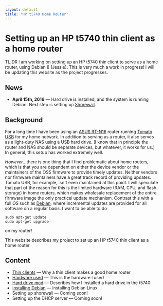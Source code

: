 ```yaml
---
layout: default
title: "HP t5740 Home Router"
---
```


# Setting up an HP t5740 thin client as a home router

TL;DR I am working on setting up an HP t5740 thin client to serve as a home router, using Debian 8 (Jessie).  This is very much a work in progress!  I will be updating this website as the project progresses.

## News

* **April 15th, 2016** &mdash; Hard drive is installed, and the system is running Debian.  Next step is setting up [Shorewall](http://shorewall.net/).

## Background

For a long time I have been using an [ASUS RT-N16](https://www.asus.com/us/Networking/RTN16/) router running [Tomato USB](http://tomatousb.org/) for my home network.  In addition to serving as a router, it also serves as a light-duty NAS using a USB hard drive.  (I know that in principle the router and NAS should be separate devices, but whatever, it works for us.)  In general, this setup has worked extremely well.

*However*...there is one thing that I find problematic about home routers, which is that you are dependent on either the device vendor or the maintainers of the OSS firmware to provide timely updates.  Neither vendors nor firmware maintainers have a great track record of providing updates.  Tomato USB, for example, isn't even maintained at this point.  I will speculate that part of the reason for this is the limited hardware (RAM, CPU, and flash storage) in home routers, which makes wholesale replacement of the entire firmware image the only practical update mechanism.  Contrast this with a full OS such as [Debian](https://www.debian.org/), where incremental updates are provided for all software on a regular basis.  I want to be able to do

    sudo apt-get update
    sudo apt-get upgrade

on my router!

This website describes my project to set up an HP t5740 thin client as a home router.

## Content

* [Thin clients](thinclients.html) &mdash; Why a thin client makes a good home router
* [Hardware used](hardware.html) &mdash; This is the hardware I used
* [Hard drive mod](hdmod.html) &mdash; Describes how I installed a hard drive in the t5740
* [Installing Debian](debian.html) &mdash; Installing Debian Linux
* Setting up shorewall &mdash; Coming soon!
* Setting up the DHCP server &mdash; Coming soon!
